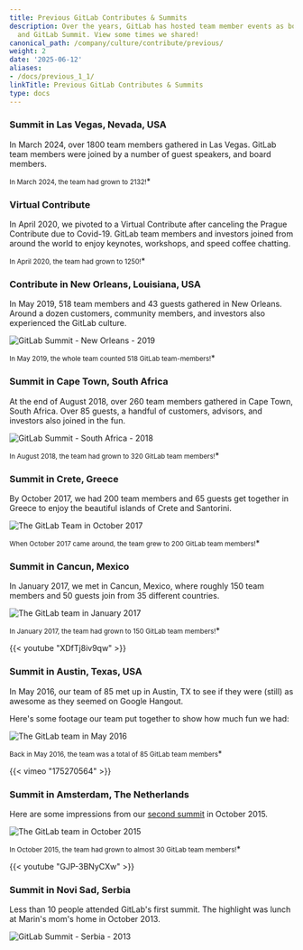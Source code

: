 ```yaml
---
title: Previous GitLab Contributes & Summits
description: Over the years, GitLab has hosted team member events as both GitLab Contribute
  and GitLab Summit. View some times we shared!
canonical_path: /company/culture/contribute/previous/
weight: 2
date: '2025-06-12'
aliases:
- /docs/previous_1_1/
linkTitle: Previous GitLab Contributes & Summits
type: docs
---
```


### Summit in Las Vegas, Nevada, USA

In March 2024, over 1800 team members gathered in Las Vegas. GitLab team members were joined by a number of guest speakers, and board members.

<small>In March 2024, the team had grown to 2132!</small>*

### Virtual Contribute

In April 2020, we pivoted to a Virtual Contribute after canceling the Prague Contribute due to Covid-19. GitLab team members and investors joined from around the world to enjoy keynotes, workshops, and speed coffee chatting.

<small>In April 2020, the team had grown to 1250!</small>*

### Contribute in New Orleans, Louisiana, USA

In May 2019, 518 team members and 43 guests gathered in New Orleans. Around a dozen customers, community members, and investors also experienced the GitLab culture.

![GitLab Summit - New Orleans - 2019](/images/summits/2019_new-orleans_team.png)

<small>In May 2019, the whole team counted 518 GitLab team-members!</small>*

### Summit in Cape Town, South Africa

At the end of August 2018, over 260 team members gathered in Cape Town, South Africa. Over 85 guests, a handful of customers,  advisors, and investors also joined in the fun.

![GitLab Summit - South Africa - 2018](/images/summits/2018_south-africa_team.jpg)

<small>In August 2018, the team had grown to 320 GitLab team members!</small>*

### Summit in Crete, Greece

By October 2017, we had 200 team members and 65 guests get together in Greece to enjoy the beautiful islands of Crete and Santorini.

![The GitLab Team in October 2017](/images/summits/2017_greece_team.png)

<small>When October 2017 came around, the  team grew to 200 GitLab team members!</small>*

### Summit in Cancun, Mexico

In January 2017, we met in Cancun, Mexico, where roughly 150 team members and 50 guests join from 35 different countries.

![The GitLab team in January 2017](/images/summits/2017_mexico_team.jpg)

<small>In January 2017, the team had grown to 150 GitLab team members!</small>*

{{< youtube "XDfTj8iv9qw" >}}

### Summit in Austin, Texas, USA

In May 2016, our team of 85 met up in Austin, TX to see if they were (still) as awesome as they seemed on Google Hangout.

Here's some footage our team put together to show how much fun we had:

![The GitLab team in May 2016](/images/summits/2016_austin_team.jpg)

<small>Back in May 2016, the team was a total of 85 GitLab team members</small>*

{{< vimeo "175270564" >}}

### Summit in Amsterdam, The Netherlands

Here are some impressions from our [second summit](https://about.gitlab.com/blog/2015/11/30/gitlab-summit-2015/) in October 2015.

![The GitLab team in October 2015](/images/summits/2015_amsterdam_team.jpg)

<small>In October 2015, the team had grown to almost 30 GitLab team members!</small>*

{{< youtube "GJP-3BNyCXw" >}}

### Summit in Novi Sad, Serbia

Less than 10 people attended GitLab's first summit. The highlight was lunch at Marin's mom's home in October 2013.

![GitLab Summit - Serbia - 2013](/images/summits/2013_novi-sad_team.png)
